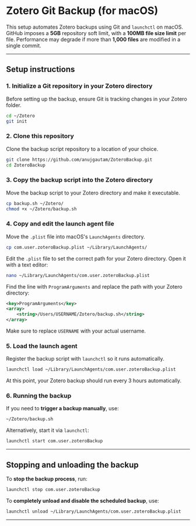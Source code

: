 # Zotero Git Backup (for macOS)

This setup automates Zotero backups using Git and `launchctl` on macOS. GitHub imposes a **5GB** repository soft limit, with a **100MB file size limit** per file. Performance may degrade if more than **1,000 files** are modified in a single commit.

---

## Setup instructions

### 1. Initialize a Git repository in your Zotero directory
Before setting up the backup, ensure Git is tracking changes in your Zotero folder.

```bash
cd ~/Zotero
git init
```

### 2. Clone this repository
Clone the backup script repository to a location of your choice.

```bash
git clone https://github.com/anujgautam/ZoteroBackup.git
cd ZoteroBackup
```

### 3. Copy the backup script into the Zotero directory
Move the backup script to your Zotero directory and make it executable.

```bash
cp backup.sh ~/Zotero/
chmod +x ~/Zotero/backup.sh
```

### 4. Copy and edit the launch agent file
Move the `.plist` file into macOS's `LaunchAgents` directory.

```bash
cp com.user.zoteroBackup.plist ~/Library/LaunchAgents/
```

Edit the `.plist` file to set the correct path for your Zotero directory. Open it with a text editor:

```bash
nano ~/Library/LaunchAgents/com.user.zoteroBackup.plist
```
Find the line with `ProgramArguments` and replace the path with your Zotero directory:

```xml
<key>ProgramArguments</key>
<array>
    <string>/Users/USERNAME/Zotero/backup.sh</string>
</array>
```
Make sure to replace `USERNAME` with your actual username.

### 5. Load the launch agent
Register the backup script with `launchctl` so it runs automatically.

```bash
launchctl load ~/Library/LaunchAgents/com.user.zoteroBackup.plist
```

At this point, your Zotero backup should run every 3 hours automatically.

### 6. Running the backup
If you need to **trigger a backup manually**, use:

```bash
~/Zotero/backup.sh
```

Alternatively, start it via `launchctl`:

```bash
launchctl start com.user.zoteroBackup
```

---

## Stopping and unloading the backup
To **stop the backup process**, run:

```bash
launchctl stop com.user.zoteroBackup
```

To **completely unload and disable the scheduled backup**, use:

```bash
launchctl unload ~/Library/LaunchAgents/com.user.zoteroBackup.plist
```
---

